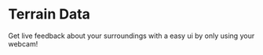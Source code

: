 # Terrain Data
 Get live feedback about your surroundings with a easy ui by only using your webcam!

